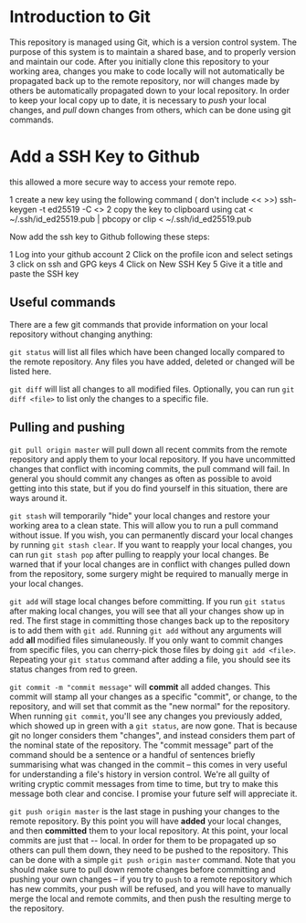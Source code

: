 # Introduction to Git

This repository is managed using Git, which is a version control system. The purpose of this system is to maintain a shared base, and to properly version and maintain our code. After you initially clone this repository to your working area, changes you make to code locally will not automatically be propagated back up to the remote repository, nor will changes made by others be automatically propagated down to your local repository. In order to keep your local copy up to date, it is necessary to *push* your local changes, and *pull* down changes from others, which can be done using git commands.

# Add a SSH Key to Github

this allowed a more secure way to access your remote repo. 

1 create a new key using the following command  ( don't include << >>) 
ssh-keygen -t ed25519 -C <<your-email>>
2 copy the key to clipboard using 
cat < ~/.ssh/id_ed25519.pub | pbcopy or clip < ~/.ssh/id_ed25519.pub

Now add the ssh key to Github following these steps:

1 Log into your github account 
2 Click on the profile icon and select setings
3 click on ssh and GPG keys 
4 Click on New SSH Key 
5 Give it a title and paste the SSH key


## Useful commands

There are a few git commands that provide information on your local repository without changing anything:

`git status` will list all files which have been changed locally compared to the remote repository. Any files you have added, deleted or changed will be listed here.

`git diff` will list all changes to all modified files. Optionally, you can run `git diff <file>` to list only the changes to a specific file.

## Pulling and pushing

`git pull origin master` will pull down all recent commits from the remote repository and apply them to your local repository. If you have uncommitted changes that conflict with incoming commits, the pull command will fail. In general you should commit any changes as often as possible to avoid getting into this state, but if you do find yourself in this situation, there are ways around it.

`git stash` will temporarily "hide" your local changes and restore your working area to a clean state. This will allow you to run a pull command without issue. If you wish, you can permanently discard your local changes by running `git stash clear`. If you want to reapply your local changes, you can run `git stash pop` after pulling to reapply your local changes. Be warned that if your local changes are in conflict with changes pulled down from the repository, some surgery might be required to manually merge in your local changes.

`git add` will stage local changes before committing. If you run `git status` after making local changes, you will see that all your changes show up in red. The first stage in committing those changes back up to the repository is to add them with `git add`. Running `git add` without any arguments will add **all** modified files simulaneously. If you only want to commit changes from specific files, you can cherry-pick those files by doing `git add <file>`. Repeating your `git status` command after adding a file, you should see its status changes from red to green.

`git commit -m "commit message"` will **commit** all added changes. This commit will stamp all your changes as a specific "commit", or change, to the repository, and will set that commit as the "new normal" for the repository. When running `git commit`, you'll see any changes you previously added, which showed up in green with a `git status`, are now gone. That is because git no longer considers them "changes", and instead considers them part of the nominal state of the repository. The "commit message" part of the command should be a sentence or a handful of sentences briefly summarising what was changed in the commit – this comes in very useful for understanding a file's history in version control. We're all guilty of writing cryptic commit messages from time to time, but try to make this message both clear and concise. I promise your future self will appreciate it.

`git push origin master` is the last stage in pushing your changes to the remote repository. By this point you will have **added** your local changes, and then **committed** them to your local repository. At this point, your local commits are just that -- local. In order for them to be propagated up so others can pull them down, they need to be pushed to the repository. This can be done with a simple `git push origin master` command. Note that you should make sure to pull down remote changes before committing and pushing your own changes – if you try to `push` to a remote repository which has new commits, your push will be refused, and you will have to manually merge the local and remote commits, and then push the resulting merge to the repository.
